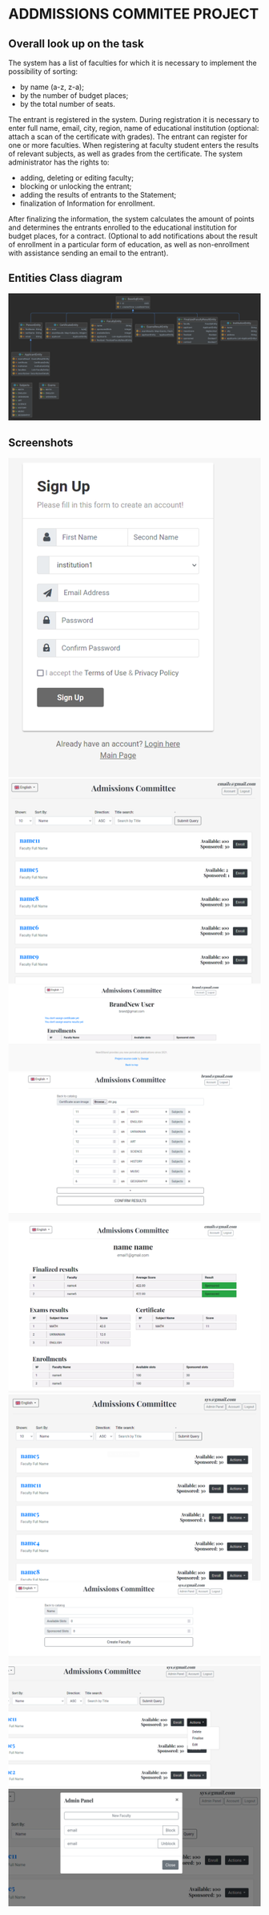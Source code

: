 # ADDMISSIONS COMMITEE PROJECT
## Overall look up on the task
The system has a list of faculties for which it is necessary to implement the possibility of sorting:
- by name (a-z, z-a);
- by the number of budget places;
- by the total number of seats.

The entrant is registered in the system. During registration it is necessary to enter full name, email, city,
region, name of educational institution (optional: attach a scan of the certificate with grades).
The entrant can register for one or more faculties. When registering at
faculty student enters the results of relevant subjects, as well as grades from the certificate.
The system administrator has the rights to:
- adding, deleting or editing faculty;
- blocking or unlocking the entrant;
- adding the results of entrants to the Statement;
- finalization of Information for enrollment.

After finalizing the information, the system calculates the amount of points and determines the entrants enrolled
to the educational institution for budget places, for a contract. (Optional to add notifications about
the result of enrollment in a particular form of education, as well as non-enrollment with assistance
sending an email to the entrant). 

## Entities Class diagram
![alt text](class-d.png "Title")

## Screenshots
![alt text](screens/registration.png "Title")
![alt text](screens/faculties.png "Title")
![alt text](screens/account-clear.png "Title")
![alt text](screens/certificate.png "Title")
![alt text](screens/account-full.png "Title")
![alt text](screens/admin-faculties.png "Title")
![alt text](screens/new-faculty.png "Title")
![alt text](screens/editing.png "Title")
![alt text](screens/panel.png "Title")